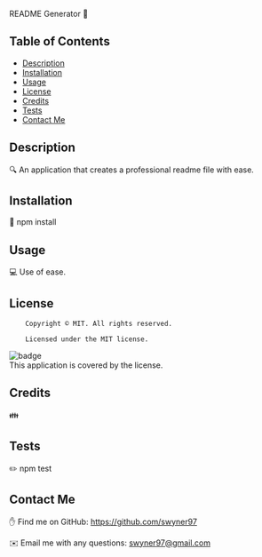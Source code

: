  README Generator  👋</h1>

## Table of Contents

- [Description](#description)
- [Installation](#installation)
- [Usage](#usage)
- [License](#license)
- [Credits](#contributing)
- [Tests](#tests)
- [Contact Me](#Contact)

## Description

🔍 An application that creates a professional readme file with ease. 

## Installation

💾 npm install

## Usage

💻 Use of ease.

## License

        Copyright © MIT. All rights reserved. 
        
        Licensed under the MIT license.
![badge](https://img.shields.io/badge/license-MIT-brightgreen)
<br />
This application is covered by the  license. 

## Credits

👪 

## Tests

✏️ npm test

## Contact Me

✋ Find me on GitHub: https://github.com/swyner97

✉️ Email me with any questions: swyner97@gmail.com
